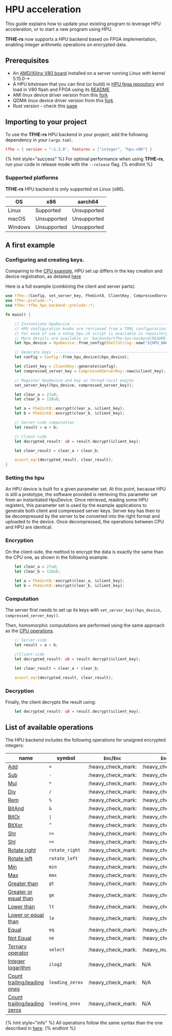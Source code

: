 # HPU acceleration

This guide explains how to update your existing program to leverage HPU acceleration, or to start a new program using HPU.

**TFHE-rs** now supports a HPU backend based on FPGA implementation, enabling integer arithmetic operations on encrypted data.

## Prerequisites

* An [AMD/Xilinx V80 board](https://www.amd.com/en/products/accelerators/alveo/v80.html) installed on a server running Linux with kernel 5.15.0-\*
* A HPU bitstream that you can find (or build) in [HPU fpga repository](https://github.com/zama-ai/hpu_fpga) and load in V80 flash and FPGA using its [README](https://github.com/zama-ai/hpu_fpga/blob/main/README.md)
* AMI linux device driver version from this [fork](https://github.com/zama-ai/AVED)
* QDMA linux device driver version from this [fork](https://github.com/zama-ai/dma_ip_drivers)
* Rust version - check this [page](../rust-configuration.md)

## Importing to your project

To use the **TFHE-rs** HPU backend in your project, add the following dependency in your `Cargo.toml`.

```toml
tfhe = { version = "~1.3.0", features = ["integer", "hpu-v80"] }
```

{% hint style="success" %}
For optimal performance when using **TFHE-rs**, run your code in release mode with the `--release` flag.
{% endhint %}

### Supported platforms

**TFHE-rs** HPU backend is only supported on Linux (x86).

| OS      | x86         | aarch64       |
| ------- | ----------- | ------------- |
| Linux   | Supported   | Unsupported   |
| macOS   | Unsupported | Unsupported   |
| Windows | Unsupported | Unsupported   |

## A first example

### Configuring and creating keys.

Comparing to the [CPU example](../../getting-started/quick-start.md), HPU set up differs in the key creation and device registration, as detailed [here](run-on-hpu.md#setting-the-hpu)

Here is a full example (combining the client and server parts):

```rust
use tfhe::{Config, set_server_key, FheUint8, ClientKey, CompressedServerKey};
use tfhe::prelude::*;
use tfhe::tfhe_hpu_backend::prelude::*;

fn main() {

    // Instantiate HpuDevice --------------------------------------------------
    // HPU configuration knobs are retrieved from a TOML configuration file. Prebuilt configurations could be find in `backends/tfhe-hpu-backend/config_store`
    // For ease of use a setup_hpu.sh script is available in repository root folder and it handle the required environment variables setup and driver initialisation
    // More details are available in `backends/tfhe-hpu-backend/README.md`
    let hpu_device = HpuDevice::from_config(ShellString::new("${HPU_BACKEND_DIR}/config_store/${HPU_CONFIG}/hpu_config.toml".to_string()).expand().as_str());

    // Generate keys ----------------------------------------------------------
    let config = Config::from_hpu_device(&hpu_device);

    let client_key = ClientKey::generate(config);
    let compressed_server_key = CompressedServerKey::new(&client_key);

    // Register HpuDevice and key as thread-local engine
    set_server_key((hpu_device, compressed_server_key));

    let clear_a = 27u8;
    let clear_b = 128u8;

    let a = FheUint8::encrypt(clear_a, &client_key);
    let b = FheUint8::encrypt(clear_b, &client_key);

    // Server-side computation
    let result = a + b;

    // Client-side
    let decrypted_result: u8 = result.decrypt(&client_key);

    let clear_result = clear_a + clear_b;

    assert_eq!(decrypted_result, clear_result);
}
```

### Setting the hpu

An HPU device is built for a given parameter set. At this point, because HPU is still a prototype, the software provided is retrieving this parameter set from an instantiated HpuDevice. Once retrieved, reading some HPU registers, this parameter set is used by the example applications to generate both client and compressed server keys.
Server key has then to be decompressed by the server to be converted into the right format and uploaded to the device.
Once decompressed, the operations between CPU and HPU are identical.

### Encryption

On the client-side, the method to encrypt the data is exactly the same than the CPU one, as shown in the following example:

```Rust
    let clear_a = 27u8;
    let clear_b = 128u8;
    
    let a = FheUint8::encrypt(clear_a, &client_key);
    let b = FheUint8::encrypt(clear_b, &client_key);
```

### Computation

The server first needs to set up its keys with `set_server_key((hpu_device, compressed_server_key))`.

Then, homomorphic computations are performed using the same approach as the [CPU operations](../../fhe-computation/operations/README.md).

``` Rust
    // Server-side
    let result = a + b;

    //Client-side
    let decrypted_result: u8 = result.decrypt(&client_key);

    let clear_result = clear_a + clear_b;

    assert_eq!(decrypted_result, clear_result);
```

### Decryption

Finally, the client decrypts the result using:

```Rust
    let decrypted_result: u8 = result.decrypt(&client_key);
```

## List of available operations

The HPU backend includes the following operations for unsigned encrypted integers:

| name                                                                                                                              | symbol          | `Enc`/`Enc`          | `Enc`/ `Int`               |
|-----------------------------------------------------------------------------------------------------------------------------------|-----------------|----------------------|----------------------------|
| [Add](https://docs.rs/tfhe/latest/tfhe/struct.FheInt.html#method.add-1)                                                           | `+`             | :heavy\_check\_mark: | :heavy\_check\_mark:       |
| [Sub](https://docs.rs/tfhe/latest/tfhe/struct.FheInt.html#method.sub-1)                                                           | `-`             | :heavy\_check\_mark: | :heavy\_check\_mark:       |
| [Mul](https://docs.rs/tfhe/latest/tfhe/struct.FheInt.html#method.mul-1)                                                           | `*`             | :heavy\_check\_mark: | :heavy\_check\_mark:       |
| [Div](https://docs.rs/tfhe/latest/tfhe/struct.FheInt.html#method.div-1)                                                           | `/`             | :heavy\_check\_mark: | :heavy\_check\_mark:       |
| [Rem](https://docs.rs/tfhe/latest/tfhe/struct.FheInt.html#method.rem-1)                                                           | `%`             | :heavy\_check\_mark: | :heavy\_check\_mark:       |
| [BitAnd](https://docs.rs/tfhe/latest/tfhe/struct.FheInt.html#method.bitand-1)                                                     | `&`             | :heavy\_check\_mark: | :heavy\_check\_mark:       |
| [BitOr](https://docs.rs/tfhe/latest/tfhe/struct.FheInt.html#method.bitor-1)                                                       | `\|`            | :heavy\_check\_mark: | :heavy\_check\_mark:       |
| [BitXor](https://docs.rs/tfhe/latest/tfhe/struct.FheInt.html#method.bitxor-1)                                                     | `^`             | :heavy\_check\_mark: | :heavy\_check\_mark:       |
| [Shr](https://docs.rs/tfhe/latest/tfhe/struct.FheInt.html#method.shr-1)                                                           | `>>`            | :heavy\_check\_mark: | :heavy\_check\_mark:       |
| [Shl](https://docs.rs/tfhe/latest/tfhe/struct.FheInt.html#method.shl-1)                                                           | `<<`            | :heavy\_check\_mark: | :heavy\_check\_mark:       |
| [Rotate right](https://docs.rs/tfhe/latest/tfhe/struct.FheInt.html#method.rotate_right-3)                                         | `rotate_right`  | :heavy\_check\_mark: | :heavy\_check\_mark:       |
| [Rotate left](https://docs.rs/tfhe/latest/tfhe/struct.FheInt.html#method.rotate_left-3)                                           | `rotate_left`   | :heavy\_check\_mark: | :heavy\_check\_mark:       |
| [Min](https://docs.rs/tfhe/latest/tfhe/struct.FheInt.html#method.min-1)                                                           | `min`           | :heavy\_check\_mark: | :heavy\_check\_mark:       |
| [Max](https://docs.rs/tfhe/latest/tfhe/struct.FheInt.html#method.max-1)                                                           | `max`           | :heavy\_check\_mark: | :heavy\_check\_mark:       |
| [Greater than](https://docs.rs/tfhe/latest/tfhe/struct.FheInt.html#method.gt-2)                                                   | `gt`            | :heavy\_check\_mark: | :heavy\_check\_mark:       |
| [Greater or equal than](https://docs.rs/tfhe/latest/tfhe/struct.FheInt.html#method.ge-2)                                          | `ge`            | :heavy\_check\_mark: | :heavy\_check\_mark:       |
| [Lower than](https://docs.rs/tfhe/latest/tfhe/struct.FheInt.html#method.lt-2)                                                     | `lt`            | :heavy\_check\_mark: | :heavy\_check\_mark:       |
| [Lower or equal than](https://docs.rs/tfhe/latest/tfhe/struct.FheInt.html#method.le-2)                                            | `le`            | :heavy\_check\_mark: | :heavy\_check\_mark:       |
| [Equal](https://docs.rs/tfhe/latest/tfhe/struct.FheInt.html#method.eq-2)                                                          | `eq`            | :heavy\_check\_mark: | :heavy\_check\_mark:       |
| [Not Equal](https://docs.rs/tfhe/latest/tfhe/struct.FheInt.html#method.ne-2)                                                      | `ne`            | :heavy\_check\_mark: | :heavy\_check\_mark:       |
| [Ternary operator](https://docs.rs/tfhe/latest/tfhe/struct.FheInt.html#method.select)                                             | `select`        | :heavy\_check\_mark: | :heavy\_multiplication\_x: |
| [Integer logarithm](https://docs.rs/tfhe/latest/tfhe/struct.FheInt.html#method.ilog2)                                             | `ilog2`         | :heavy\_check\_mark: | N/A                        |
| [Count trailing/leading ones](https://docs.rs/tfhe/latest/tfhe/struct.FheInt.html#method.leading_ones)                            | `leading_zeros` | :heavy\_check\_mark: | N/A                        |
| [Count trailing/leading zeros](https://docs.rs/tfhe/latest/tfhe/struct.FheInt.html#method.leading_zeros)                          | `leading_ones`  | :heavy\_check\_mark: | N/A                        |

{% hint style="info" %}
All operations follow the same syntax than the one described in [here](../../fhe-computation/operations/README.md).
{% endhint %}
